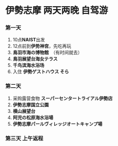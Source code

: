 # 伊勢志摩 两天两晚 自驾游
### 第一天
1. 10点**NAIST**出发
2. 12点前到**伊势神宫**，先吃再玩
3. **鳥羽市海の博物館**　（有时间就去）
4. **鳥羽展望台海女テラス**
5. **千鸟滨海水浴场**
6. 入住 **伊勢ゲストハウス そら** 

### 第二天
1. 采购露营食物 **スーパーセンタートライアル伊勢店**
2. **伊勢志摩国立公園**
3. **横山展望台**
4. **阿児の松原海水浴場**
5. **伊勢志摩パールヴィレッジオートキャンプ場**

### 第三天 上午返程

